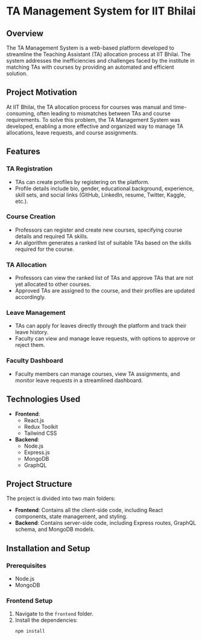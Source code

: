# TA Management System for IIT Bhilai

## Overview

The TA Management System is a web-based platform developed to streamline the Teaching Assistant (TA) allocation process at IIT Bhilai. The system addresses the inefficiencies and challenges faced by the institute in matching TAs with courses by providing an automated and efficient solution.

## Project Motivation

At IIT Bhilai, the TA allocation process for courses was manual and time-consuming, often leading to mismatches between TAs and course requirements. To solve this problem, the TA Management System was developed, enabling a more effective and organized way to manage TA allocations, leave requests, and course assignments.

## Features

### TA Registration
- TAs can create profiles by registering on the platform.
- Profile details include bio, gender, educational background, experience, skill sets, and social links (GitHub, LinkedIn, resume, Twitter, Kaggle, etc.).

### Course Creation
- Professors can register and create new courses, specifying course details and required TA skills.
- An algorithm generates a ranked list of suitable TAs based on the skills required for the course.

### TA Allocation
- Professors can view the ranked list of TAs and approve TAs that are not yet allocated to other courses.
- Approved TAs are assigned to the course, and their profiles are updated accordingly.

### Leave Management
- TAs can apply for leaves directly through the platform and track their leave history.
- Faculty can view and manage leave requests, with options to approve or reject them.

### Faculty Dashboard
- Faculty members can manage courses, view TA assignments, and monitor leave requests in a streamlined dashboard.

## Technologies Used

- **Frontend**: 
  - React.js
  - Redux Toolkit
  - Tailwind CSS
- **Backend**:
  - Node.js
  - Express.js
  - MongoDB
  - GraphQL

## Project Structure

The project is divided into two main folders:

- **Frontend**: Contains all the client-side code, including React components, state management, and styling.
- **Backend**: Contains server-side code, including Express routes, GraphQL schema, and MongoDB models.

## Installation and Setup

### Prerequisites

- Node.js
- MongoDB

### Frontend Setup

1. Navigate to the `frontend` folder.
2. Install the dependencies:
   ```bash
   npm install
